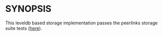# SYNOPSIS

This leveldb based storage implementation passes the peerlinks storage suite
tests ([here][0]).

[0]:https://github.com/peerlinks/peerlinks-storage/tree/master/test

